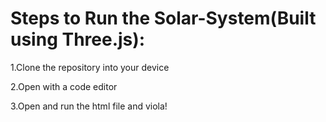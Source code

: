 # Steps to Run the Solar-System(Built using Three.js):
1.Clone the repository into your device

2.Open with a code editor

3.Open and run the html file and viola!

